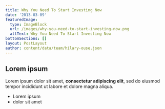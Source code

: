 ```yaml
---
title: Why You Need To Start Investing Now
date: '2013-03-09'
featuredImage:
  type: ImageBlock
  url: /images/why-you-need-to-start-investing-now.png
  altText: Why You Need To Start Investing Now
bottomSections: []
layout: PostLayout
author: content/data/team/hilary-ouse.json
---
```

## Lorem ipsum

Lorem ipsum dolor sit amet, **consectetur adipiscing elit**, sed do eiusmod tempor incididunt ut labore et dolore magna aliqua.

- Lorem ipsum
- dolor sit amet